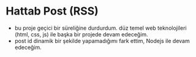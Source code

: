 # Hattab Post (RSS)
- bu proje geçici bir süreliğine durdurdum. düz temel web teknolojileri (html, css, js) ile başka bir projede devam edeceğim.
- post id dinamik bir şekilde yapamadığımı fark ettim, Nodejs ile devam edeceğim.
